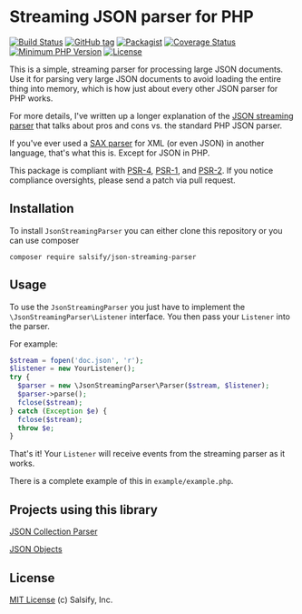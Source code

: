 Streaming JSON parser for PHP
=============================

[![Build Status](https://travis-ci.org/salsify/jsonstreamingparser.png?branch=master)](https://travis-ci.org/salsify/jsonstreamingparser)
[![GitHub tag](https://img.shields.io/github/tag/salsify/jsonstreamingparser.svg?label=latest)](https://packagist.org/packages/salsify/jsonstreamingparser) 
[![Packagist](https://img.shields.io/packagist/dt/salsify/json-streaming-parser.svg)](https://packagist.org/packages/salsify/json-streaming-parser)
[![Coverage Status](https://coveralls.io/repos/salsify/jsonstreamingparser/badge.svg?branch=master)](https://coveralls.io/r/salsify/jsonstreamingparser?branch=master)
[![Minimum PHP Version](http://img.shields.io/badge/php-%3E%3D%207.1-8892BF.svg)](https://php.net/)
[![License](https://img.shields.io/packagist/l/salsify/json-streaming-parser.svg)](https://packagist.org/packages/salsify/json-streaming-parser)

This is a simple, streaming parser for processing large JSON documents.
Use it for parsing very large JSON documents to avoid loading the entire thing into memory, which is how just about
every other JSON parser for PHP works.

For more details, I've written up a longer explanation of the [JSON streaming parser](http://www.salsify.com/blog/json-streaming-parser-for-php/1056)
that talks about pros and cons vs. the standard PHP JSON parser.

If you've ever used a [SAX parser](http://en.wikipedia.org/wiki/Simple_API_for_XML) for XML (or even JSON) in another
language, that's what this is. Except for JSON in PHP.

This package is compliant with [PSR-4](https://www.php-fig.org/psr/psr-4/), [PSR-1](https://www.php-fig.org/psr/psr-1/), and
[PSR-2](https://www.php-fig.org/psr/psr-2/).
If you notice compliance oversights, please send a patch via pull request.

Installation
-----

To install `JsonStreamingParser` you can either clone this repository or you can use composer

```
composer require salsify/json-streaming-parser
```

Usage
-----

To use the `JsonStreamingParser` you just have to implement the `\JsonStreamingParser\Listener` interface.
You then pass your `Listener` into the parser.

For example:

```php
$stream = fopen('doc.json', 'r');
$listener = new YourListener();
try {
  $parser = new \JsonStreamingParser\Parser($stream, $listener);
  $parser->parse();
  fclose($stream);
} catch (Exception $e) {
  fclose($stream);
  throw $e;
}
```

That's it! Your `Listener` will receive events from the streaming parser as it works.

There is a complete example of this in `example/example.php`.

Projects using this library
---------------------------

[JSON Collection Parser](https://github.com/MAXakaWIZARD/JsonCollectionParser)

[JSON Objects](https://github.com/cerbero90/json-objects)


License
-------

[MIT License](http://mit-license.org/) (c) Salsify, Inc.
